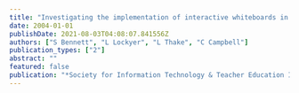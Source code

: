 ```yaml
---
title: "Investigating the implementation of interactive whiteboards in the classroom"
date: 2004-01-01
publishDate: 2021-08-03T04:08:07.841556Z
authors: ["S Bennett", "L Lockyer", "L Thake", "C Campbell"]
publication_types: ["2"]
abstract: ""
featured: false
publication: "*Society for Information Technology & Teacher Education International …*"
---
```


